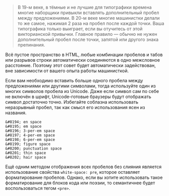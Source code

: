 > В 19-м веке, в тёмные и не лучшие для типографики времена многие наборщики привыкли вставлять дополнительный пробел между предложениями. В 20-м веке многие машинистки делали то же самое, нажимая 2 раза на пробел после каждой точки. Ваша типографика только выиграет, если вы отучитесь от этой викторианской привычки. Главное правило — обычно не нужен дополнительный пробел после точки, запятой или другого знака препинания.

Всё пустое пространство в <abbr>HTML</abbr>, любые комбинации пробелов и табов или разрывов строки автоматически соединяются в одно межсловное расстояние. Поэтому этот совет будет автоматически задействован, вне зависимости от вашего опыта работы машинисткой.

Если вам необходимо вставить больше одного пробела между предложениями или другими символами, тогда используйте один из многих символов пробела из Unicode. Даже если символ сам по себе не включён в шрифт, Unicode-готовые браузеры будут отображать символ достаточно точно. Избегайте соблазна использовать неразрывный пробел, так как смысл его использования ясен из названия.

	&#8194; en space  
	&#8195; em space  
	&#8196; 3-per-em space  
	&#8197; 4-per-em space  
	&#8198; 6-per-em space  
	&#8199; figure space  
	&#8200; punctuation space  
	&#8201; thin space  
	&#8202; hair space  

Ещё одним методом отображения всех пробелов без слияния является использование свойства `white-space: pre`, которое оставляет форматирование пробелов. Однако, если вы хотите использовать такое форматирование для блоков кода или поэзии, то семантичнее будет воспользоваться тегом `<pre>`.